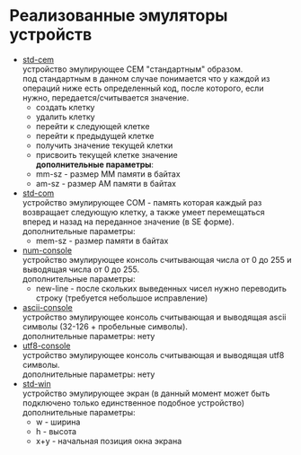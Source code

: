 # Реализованные эмуляторы устройств
+ [std-cem](https://github.com/Nikita-str/brainfuck-ext--cell-gen-and-devs/blob/master/src/bfcg/dev_emulators/cem/std_cem.rs)  
устройство эмулирующее CEM "стандартным" образом.  
под стандартным в данном случае понимается что у каждой из операций ниже есть определенный код, после которого, если нужно, передается/считывается значение.
  + создать клетку
  + удалить клетку
  + перейти к следующей клетке
  + перейти к предыдущей клетке
  + получить значение текущей клетки 
  + присвоить текущей клетке значение    
**дополнительные параметры**:  
  + mm-sz - размер MM памяти в байтах
  + am-sz - размер AM памяти в байтах
+ [std-com](https://github.com/Nikita-str/brainfuck-ext--cell-gen-and-devs/blob/master/src/bfcg/dev_emulators/com/com.rs)  
устройство эмулирующее COM - память которая каждый раз возвращает следующую клетку, а также умеет перемещаться вперед и назад на переданное значение (в SE форме).  
дополнительные параметры:  
  + mem-sz - размер памяти в байтах
+ [num-console](https://github.com/Nikita-str/brainfuck-ext--cell-gen-and-devs/blob/master/src/bfcg/dev_emulators/console/console_num.rs)  
устройство эмулирующее консоль считывающая числа от 0 до 255 и выводящая числа от 0 до 255.  
дополнительные параметры:  
  + new-line - после скольких выведенных чисел нужно переводить строку (требуется небольшое исправление) 
+ [ascii-console](https://github.com/Nikita-str/brainfuck-ext--cell-gen-and-devs/blob/master/src/bfcg/dev_emulators/console/console_ascii.rs)  
устройство эмулирующее консоль считывающая и выводящая ascii символы (32-126 + пробельные символы).  
дополнительные параметры: нету
+ [utf8-console](https://github.com/Nikita-str/brainfuck-ext--cell-gen-and-devs/blob/master/src/bfcg/dev_emulators/console/console_utf8.rs)  
устройство эмулирующее консоль считывающая и выводящая utf8 символы.   
дополнительные параметры: нету
+ [std-win](https://github.com/Nikita-str/brainfuck-ext--cell-gen-and-devs/blob/master/src/bfcg/dev_emulators/win/dev_win.rs)  
устройство эмулирующее экран (в данный момент может быть подключено только единственное подобное устройство)  
дополнительные параметры:
  + w - ширина
  + h - высота
  + x+y - начальная позиция окна экрана 


